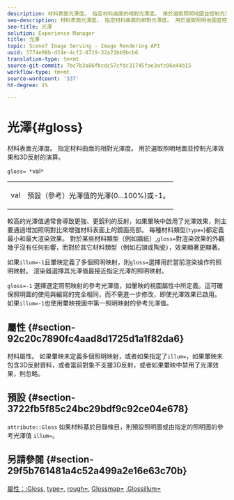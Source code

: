 ```yaml
---
description: 材料表面光澤度。 指定材料曲面的相對光澤度。 用於選取照明地圖並控制光澤效果和3D反射的演算。
seo-description: 材料表面光澤度。 指定材料曲面的相對光澤度。 用於選取照明地圖並控制光澤效果和3D反射的演算。
seo-title: 光澤
solution: Experience Manager
title: 光澤
topic: Scene7 Image Serving - Image Rendering API
uuid: 3774e08b-d24e-4cf2-8719-32a21bb9bcb6
translation-type: tm+mt
source-git-commit: 7bc7b3a86fbcdc57cfdc31745fae3afc06e44b15
workflow-type: tm+mt
source-wordcount: '337'
ht-degree: 1%

---
```



# 光澤{#gloss}

材料表面光澤度。 指定材料曲面的相對光澤度。 用於選取照明地圖並控制光澤效果和3D反射的演算。

`gloss= *`val`*`

<table id="simpletable_82166CA080AD401180404462FB2407D7"> 
 <tr class="strow"> 
  <td class="stentry"> <p><span class="codeph"> <span class="varname"> val</span> </span> </p></td> 
  <td class="stentry"> <p>預設（參考）光澤值的光澤(0...100%)或-1。 </p></td> 
 </tr> 
</table>

較高的光澤值通常會導致更強、更銳利的反射，如果暈映中啟用了光澤效果，則主要通過增加照明對比來增強材料表面上的鏡面亮部。 每種材料類型(`type=`)都定義最小和最大渲染效果。 對於某些材料類型（例如牆紙）,`gloss=`對渲染效果的外觀幾乎沒有任何影響，而對於其它材料類型（例如石頭或陶瓷），效果顯著更顯著。

如果`illum=-1`且暈映定義了多個照明映射，則`gloss=`選擇用於當前渲染操作的照明映射。 渲染器選擇其光澤值最接近指定光澤的照明映射。

`gloss=-1` 選擇選定照明映射的參考光澤值，如暈映的視圖屬性中所定義。這可確保照明圖的使用與編寫的完全相同，而不需進一步修改，即使光澤效果已啟用。 如果`illum=-1`也使用暈映視圖中第一照明映射的參考光澤值。

## 屬性 {#section-92c20c7890fc4aad8d1725d1a1f82da6}

材料屬性。 如果暈映未定義多個照明映射，或者如果指定了`illum=`，如果暈映未包含3D反射資料，或者當前對象不支援3D反射，或者如果暈映中禁用了光澤效果，則忽略。

## 預設 {#section-3722fb5f85c24bc29bdf9c92ce04e678}

`attribute::Gloss` 如果材料基於目錄條目，則預設照明圖或由指定的照明圖的參考光澤值 `illum=`。

## 另請參閱 {#section-29f5b761481a4c52a499a2e16e63c70b}

[屬性：:Gloss](../../../../../ir-api/material-cat/image-rendering-api-ref/c-ir-material-catalog/c-ir-material-data-reference/r-ir-cat-gloss.md#reference-5277f62a67e2408ab94699aa712f1eeb),  [type=](../../../../../ir-api/http-protocol/image-rendering-api-ref/c-ir-http-protocol-ref/c-ir-http-protocol-command-reference/r-ir-http-type.md#reference-128c7de89e2d46838019b560f3f84a35),  [rough=](../../../../../ir-api/http-protocol/image-rendering-api-ref/c-ir-http-protocol-ref/c-ir-http-protocol-command-reference/r-ir-rough.md#reference-00add846b09f4dc39420bda1ca414180), [Glossmap=](../../../../../ir-api/http-protocol/image-rendering-api-ref/c-ir-http-protocol-ref/c-ir-http-protocol-command-reference/r-ir-glossmap.md#reference-99940148ae6a401482b2d03c68530f3a) [,Glossillum=](../../../../../ir-api/http-protocol/image-rendering-api-ref/c-ir-http-protocol-ref/c-ir-http-protocol-command-reference/r-ir-http-illum.md#reference-8efe483a30684022bfe711eb73efbee6)
